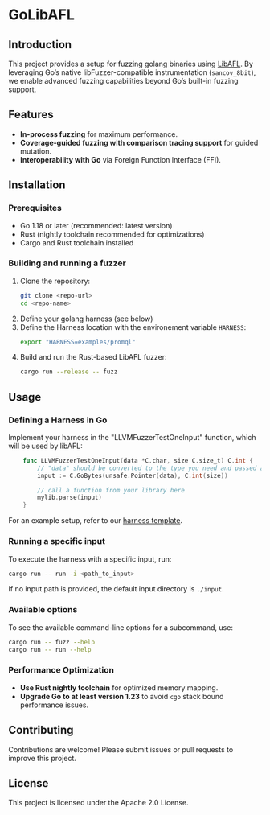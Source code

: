 # GoLibAFL

## Introduction
This project provides a setup for fuzzing golang binaries using [LibAFL](https://github.com/AFLplusplus/LibAFL). 
By leveraging Go’s native libFuzzer-compatible instrumentation (`sancov_8bit`), we enable advanced fuzzing capabilities beyond Go’s built-in fuzzing support.

## Features
- **In-process fuzzing** for maximum performance.
- **Coverage-guided fuzzing with comparison tracing support** for guided mutation.
- **Interoperability with Go** via Foreign Function Interface (FFI).

## Installation
### Prerequisites
- Go 1.18 or later (recommended: latest version)
- Rust (nightly toolchain recommended for optimizations)
- Cargo and Rust toolchain installed

### Building and running a fuzzer
1. Clone the repository:
   ```sh
   git clone <repo-url>
   cd <repo-name>
   ```
2. Define your golang harness (see below)
3. Define the Harness location with the environement variable `HARNESS`:
    ```sh
    export "HARNESS=examples/promql"
    ```
4. Build and run the Rust-based LibAFL fuzzer:
   ```sh
   cargo run --release -- fuzz
   ```

## Usage
### Defining a Harness in Go
Implement your harness in the "LLVMFuzzerTestOneInput" function, which will be used by libAFL:
```go
    func LLVMFuzzerTestOneInput(data *C.char, size C.size_t) C.int {
        // "data" should be converted to the type you need and passed as input
        input := C.GoBytes(unsafe.Pointer(data), C.int(size))

        // call a function from your library here
        mylib.parse(input)
    }
```

For an example setup, refer to our [harness template](./harness_template/).

### Running a specific input
To execute the harness with a specific input, run:
```sh 
cargo run -- run -i <path_to_input>
```
If no input path is provided, the default input directory is `./input`.

### Available options
To see the available command-line options for a subcommand, use:
```sh
cargo run -- fuzz --help
cargo run -- run --help
```

### Performance Optimization
- **Use Rust nightly toolchain** for optimized memory mapping.
- **Upgrade Go to at least version 1.23** to avoid `cgo` stack bound performance issues.

## Contributing
Contributions are welcome! Please submit issues or pull requests to improve this project.

## License
This project is licensed under the Apache 2.0 License.

